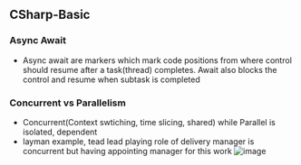 
## CSharp-Basic 

### Async Await
- Async await are markers which mark code positions from where control should resume after a task(thread) completes. Await also blocks the control and resume when subtask is completed

### Concurrent vs Parallelism
- Concurrent(Context swtiching, time slicing, shared) while Parallel is isolated, dependent
- layman example, tead lead playing role of delivery manager is concurrent but having appointing manager for this work
  ![image](https://user-images.githubusercontent.com/51902571/141476532-1685537c-227f-4e60-b9d1-1025c9cd2deb.png)


